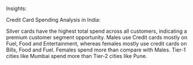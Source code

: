 Insights:

Credit Card Spending Analysis in India:

Silver cards have the highest total spend across all customers, indicating a premium customer segment opportunity.
Males use Credit cards mostly on Fuel, Food and Entertainment, whereas females mostly use credit cards on Bills, Food and Fuel.
Females spend more than compare with Males.
Tier-1 cities like Mumbai spend more than Tier-2 cities like Pune.
